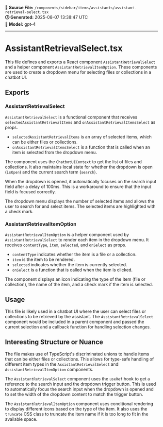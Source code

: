 **📄 Source File:** `/components/sidebar/items/assistants/assistant-retrieval-select.tsx`  
**🕒 Generated:** 2025-06-07 13:38:47 UTC  
**🤖 Model:** gpt-4

---

# AssistantRetrievalSelect.tsx

This file defines and exports a React component `AssistantRetrievalSelect` and a helper component `AssistantRetrievalItemOption`. These components are used to create a dropdown menu for selecting files or collections in a chatbot UI.

## Exports

### AssistantRetrievalSelect

`AssistantRetrievalSelect` is a functional component that receives `selectedAssistantRetrievalItems` and `onAssistantRetrievalItemsSelect` as props. 

- `selectedAssistantRetrievalItems` is an array of selected items, which can be either files or collections.
- `onAssistantRetrievalItemsSelect` is a function that is called when an item is selected from the dropdown menu.

The component uses the `ChatbotUIContext` to get the list of files and collections. It also maintains local state for whether the dropdown is open (`isOpen`) and the current search term (`search`).

When the dropdown is opened, it automatically focuses on the search input field after a delay of 100ms. This is a workaround to ensure that the input field is focused correctly.

The dropdown menu displays the number of selected items and allows the user to search for and select items. The selected items are highlighted with a check mark.

### AssistantRetrievalItemOption

`AssistantRetrievalItemOption` is a helper component used by `AssistantRetrievalSelect` to render each item in the dropdown menu. It receives `contentType`, `item`, `selected`, and `onSelect` as props.

- `contentType` indicates whether the item is a file or a collection.
- `item` is the item to be rendered.
- `selected` indicates whether the item is currently selected.
- `onSelect` is a function that is called when the item is clicked.

The component displays an icon indicating the type of the item (file or collection), the name of the item, and a check mark if the item is selected.

## Usage

This file is likely used in a chatbot UI where the user can select files or collections to be retrieved by the assistant. The `AssistantRetrievalSelect` component would be included in a parent component and passed the current selection and a callback function for handling selection changes.

## Interesting Structure or Nuance

The file makes use of TypeScript's discriminated unions to handle items that can be either files or collections. This allows for type-safe handling of different item types in the `AssistantRetrievalSelect` and `AssistantRetrievalItemOption` components.

The `AssistantRetrievalSelect` component uses the `useRef` hook to get a reference to the search input and the dropdown trigger button. This is used to automatically focus the search input when the dropdown is opened and to set the width of the dropdown content to match the trigger button.

The `AssistantRetrievalItemOption` component uses conditional rendering to display different icons based on the type of the item. It also uses the `truncate` CSS class to truncate the item name if it is too long to fit in the available space.